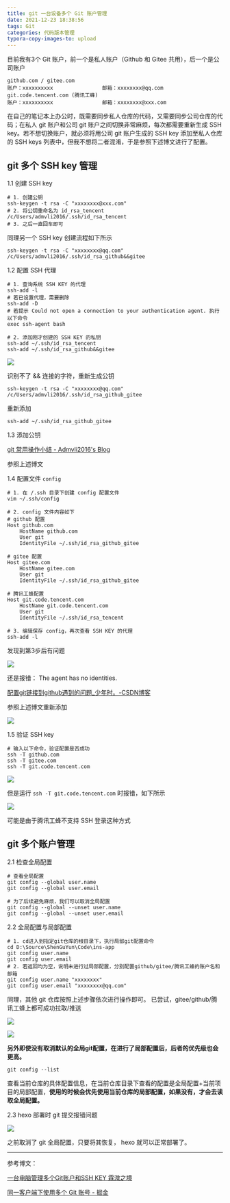 ```yaml
---
title: git 一台设备多个 Git 账户管理
date: 2021-12-23 18:38:56
tags: Git
categories: 代码版本管理
typora-copy-images-to: upload
---
```


目前我有3个 Git 账户，前一个是私人账户（Github 和 Gitee 共用），后一个是公司账户

```
github.com / gitee.com
账户：xxxxxxxxxx                邮箱：xxxxxxxx@qq.com
git.code.tencent.com (腾讯工蜂)
账户：xxxxxxxxxx                邮箱：xxxxxxxx@xxx.com
```

在自己的笔记本上办公时，既需要同步私人仓库的代码，又需要同步公司仓库的代码；在私人 git 账户和公司 git 账户之间切换非常麻烦，每次都需要重新生成 SSH key。若不想切换账户，就必须将用公司 git 账户生成的 SSH key 添加至私人仓库的 SSH keys 列表中，但我不想将二者混淆，于是参照下述博文进行了配置。

<!--more-->

## git 多个 SSH key 管理

1.1 创建 SSH key

```shell
# 1. 创建公钥
ssh-keygen -t rsa -C "xxxxxxxx@xxx.com"
# 2. 将公钥重命名为 id_rsa_tencent
/c/Users/admvli2016/.ssh/id_rsa_tencent
# 3. 之后一直回车即可
```

同理另一个 SSH key 创建流程如下所示

```shell
ssh-keygen -t rsa -C "xxxxxxxx@qq.com"
/c/Users/admvli2016/.ssh/id_rsa_github&&gitee
```



1.2 配置 SSH 代理

```shell
# 1. 查询系统 SSH KEY 的代理
ssh-add -l
# 若已设置代理，需要删除
ssh-add -D
# 若提示 Could not open a connection to your authentication agent. 执行以下命令
exec ssh-agent bash

# 2. 添加刚才创建的 SSH KEY 的私钥
ssh-add ~/.ssh/id_rsa_tencent
ssh-add ~/.ssh/id_rsa_github&&gitee
```

![](https://gitee.com/admvli2016/pictures/raw/master/img/MTY4ODg1MDk0ODIwNzAwOA_804559_shrifRDso1Uw967y_1637999494%5B1%5D.png)

识别不了 && 连接的字符，重新生成公钥

```shell
ssh-keygen -t rsa -C "xxxxxxxx@qq.com"
/c/Users/admvli2016/.ssh/id_rsa_github_gitee
```

重新添加

```shell
ssh-add ~/.ssh/id_rsa_github_gitee
```



1.3 添加公钥

[git 常用操作小结 - Admvli2016's Blog](https://admvli2016.github.io/2021/12/07/git-常用操作小结/)

参照上述博文



1.4 配置文件 `config`

```shell
# 1. 在 /.ssh 目录下创建 config 配置文件
vim ~/.ssh/config

# 2. config 文件内容如下
# github 配置
Host github.com
    HostName github.com
    User git
    IdentityFile ~/.ssh/id_rsa_github_gitee

# gitee 配置
Host gitee.com
    HostName gitee.com
    User git
    IdentityFile ~/.ssh/id_rsa_github_gitee
    
# 腾讯工蜂配置
Host git.code.tencent.com
    HostName git.code.tencent.com
    User git
    IdentityFile ~/.ssh/id_rsa_tencent
    
# 3. 编辑保存 config，再次查看 SSH KEY 的代理
ssh-add -l
```

发现到第3步后有问题

![](https://gitee.com/admvli2016/pictures/raw/master/img/MTY4ODg1MDk0ODIwNzAwOA_754000_xv5LGGjxjP3w8Zix_1638001559%5B1%5D.png)

还是报错： The agent has no identities.

[配置git链接到github遇到的问题_少年时。-CSDN博客](https://blog.csdn.net/a15512138486/article/details/106341668)

参照上述博文重新添加

![](https://gitee.com/admvli2016/pictures/raw/master/img/image-20211223181359588.png)



1.5 验证 SSH key

```shell
# 输入以下命令，验证配置是否成功
ssh -T github.com
ssh -T gitee.com
ssh -T git.code.tencent.com
```

![](https://gitee.com/admvli2016/pictures/raw/master/img/image-20211223182629871.png)

但是运行 `ssh -T git.code.tencent.com` 时报错，如下所示

![](https://gitee.com/admvli2016/pictures/raw/master/img/MTY4ODg1MDk0ODIwNzAwOA_42418_qmjkqgyINfWMgHGJ_1638002384%5B1%5D.png)

可能是由于腾讯工蜂不支持 SSH 登录这种方式



## git 多个账户管理

2.1 检查全局配置

```shell
# 查看全局配置
git config --global user.name
git config --global user.email

# 为了后续避免麻烦，我们可以取消全局配置
git config --global --unset user.name
git config --global --unset user.email
```



2.2 全局配置与局部配置

```shell
# 1. cd进入到指定git仓库的根目录下，执行局部git配置命令
cd D:\Source\ShenGuYun\Code\ins-app
git config user.name
git config user.email
# 2. 若返回均为空，说明未进行过局部配置，分别配置github/gitee/腾讯工蜂的账户名和邮箱
git config user.name "xxxxxxxx"
git config user.email "xxxxxxxx@qq.com"
```

同理，其他 git 仓库按照上述步骤依次进行操作即可。
已尝试，gitee/github/腾讯工蜂上都可成功拉取/推送

![](https://gitee.com/admvli2016/pictures/raw/master/img/image-20211223181708837.png)

![](https://gitee.com/admvli2016/pictures/raw/master/img/image-20211223181959306.png)

**另外即使没有取消默认的全局git配置，在进行了局部配置后，后者的优先级也会更高。**

```shell
git config --list
```

查看当前仓库的具体配置信息，在当前仓库目录下查看的配置是全局配置+当前项目的局部配置，**使用的时候会优先使用当前仓库的局部配置，如果没有，才会去读取全局配置。**



2.3  hexo 部署时 git 提交报错问题

![](https://gitee.com/admvli2016/pictures/raw/master/img/image-20211223183103960.png)

之前取消了 git 全局配置，只要将其恢复， hexo 就可以正常部署了。



<hr />

参考博文：

[一台电脑管理多个Git账户和SSH KEY  霖溦之境](https://kukumalucn.github.io/blog/2018/08/02/一台电脑管理多个Git账户和SSH-KEY/)

[同一客户端下使用多个 Git 账号 - 掘金](https://juejin.cn/post/6844903902916132878)


